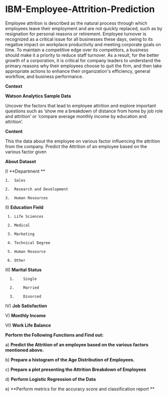 # IBM-Employee-Attrition-Prediction

Employee attrition is described as the natural process through which employees leave their employment and are not quickly replaced, such as by resignation for personal reasons or retirement. Employee turnover is recognized as a critical issue for all businesses these days, owing to its negative impact on workplace productivity and meeting corporate goals on time. To maintain a competitive edge over its competitors, a business should make it a priority to reduce staff turnover. As a result, for the better growth of a corporation, it is critical for company leaders to understand the primary reasons why their employees choose to quit the firm, and then take appropriate actions to enhance their organization's efficiency, general workflow, and business performance.


**Context**


**Watson Analytics Sample Data**

Uncover the factors that lead to employee attrition and explore important questions such as ‘show me a breakdown of distance from home by job role and attrition’ or ‘compare average monthly income by education and attrition’.


**Content**

This the data about the employee on various factor influencing the attrition from the company. Predict the Attrition of an employee based on the various factor given


**About Dataset**

I) **Department **

    1.	Sales	
    
    2.	Research and Development
    
    3.	Human Resources


II) **Education Field**

     1.	Life Sciences
     
     2.	Medical
     
     3.	Marketing
     
     4.	Technical Degree
     
     5.	Human Resource
     
     6.	Other


III) **Marital Status**

      1.	Single
    
      2.	Married
    
      3.	Divorced


IV) **Job Satisfaction**


V) **Monthly Income**


VI) **Work Life Balance**
      


**Perform the Following Functions and Find out:**

a)	**Predict the Attrition of an employee based on the various factors mentioned above.**

b)	**Prepare a histogram of the Age Distribution of Employees.**

c)	**Prepare a plot presenting the Attrition Breakdown of Employees**

d)	**Perform Logistic Regression of the Data**

e)	**Perform metrics for the accuracy score and classification report **
